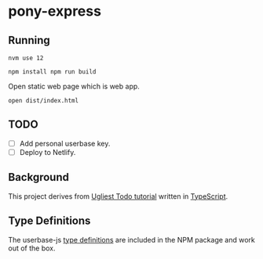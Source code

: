 # pony-express

## Running

```
nvm use 12
```

``
npm install
npm run build
``

Open static web page which is web app.

```
open dist/index.html
```

## TODO

- [ ] Add personal userbase key.
- [ ] Deploy to Netlify.

## Background

This project derives from [Ugliest Todo tutorial](../ugliest-todo) written in [TypeScript](https://www.typescriptlang.org/).

## Type Definitions

The userbase-js [type definitions](https://github.com/encrypted-dev/userbase/blob/master/src/userbase-js/types/index.d.ts) are included in the NPM package and work out of the box.
